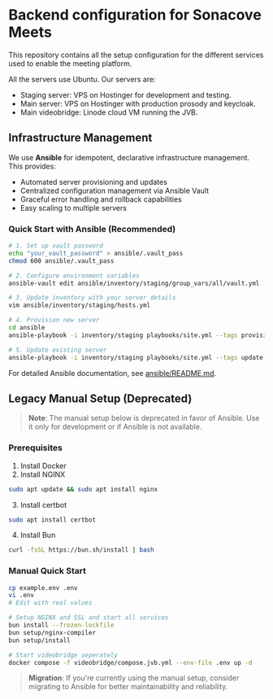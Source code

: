 
# Backend configuration for Sonacove Meets

This repository contains all the setup configuration for the different services used to enable the meeting platform.

All the servers use Ubuntu. Our servers are:
- Staging server: VPS on Hostinger for development and testing.
- Main server: VPS on Hostinger with production prosody and keycloak.
- Main videobridge: Linode cloud VM running the JVB.

## Infrastructure Management

We use **Ansible** for idempotent, declarative infrastructure management. This provides:
- Automated server provisioning and updates
- Centralized configuration management via Ansible Vault
- Graceful error handling and rollback capabilities
- Easy scaling to multiple servers

### Quick Start with Ansible (Recommended)

```bash
# 1. Set up vault password
echo "your_vault_password" > ansible/.vault_pass
chmod 600 ansible/.vault_pass

# 2. Configure environment variables
ansible-vault edit ansible/inventory/staging/group_vars/all/vault.yml

# 3. Update inventory with your server details
vim ansible/inventory/staging/hosts.yml

# 4. Provision new server
cd ansible
ansible-playbook -i inventory/staging playbooks/site.yml --tags provision

# 5. Update existing server
ansible-playbook -i inventory/staging playbooks/site.yml --tags update
```

For detailed Ansible documentation, see [ansible/README.md](ansible/README.md).

## Legacy Manual Setup (Deprecated)

> **Note**: The manual setup below is deprecated in favor of Ansible. Use it only for development or if Ansible is not available.

### Prerequisites

1. Install Docker
2. Install NGINX
```bash
sudo apt update && sudo apt install nginx
```
3. Install certbot
```bash
sudo apt install certbot 
```
4. Install Bun
```bash
curl -fsSL https://bun.sh/install | bash
```

### Manual Quick Start

```bash
cp example.env .env
vi .env
# Edit with real values

# Setup NGINX and SSL and start all services
bun install --frozen-lockfile
bun setup/nginx-compiler
bun setup/install

# Start videobridge seperately
docker compose -f videobridge/compose.jvb.yml --env-file .env up -d
```

> **Migration**: If you're currently using the manual setup, consider migrating to Ansible for better maintainability and reliability.
